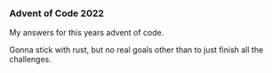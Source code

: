 ### Advent of Code 2022

My answers for this years advent of code. 

Gonna stick with rust, but no real goals other than to just finish all the challenges.
